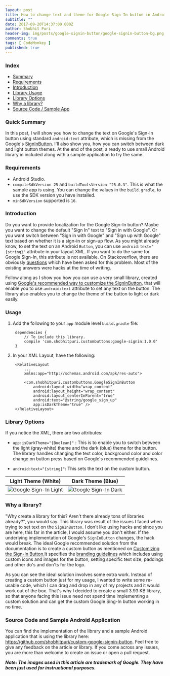 ```yaml
---
layout: post
title: How to change text and theme for Google Sign-In button in Android?
subtitle: ""
date: 2017-09-20T14:37:00.000Z
author: Shobhit Puri
header-img: img/posts/google-signin-button/google-signin-button-bg.png
comments: true
tags: [ CodeMonkey ]
published: true
---
```


### Index
- <a href="#quick-summary">Summary</a><br>
- <a href="#requirements">Requirements</a><br>
- <a href="#introduction">Introduction</a><br>
- <a href="#usage">Library Usage</a><br>
- <a href="#library-options">Library Options</a><br>
- <a href="#why-a-library">Why a library?</a><br>
- <a href="#source-code-and-sample-android-application">Source Code / Sample App</a><br>

### Quick Summary
In this post, I will show you how to change the text on Google's Sign-In button using standard `android:text` attribute, which is missing from the Google's <a href="https://developers.google.com/android/reference/com/google/android/gms/common/SignInButton" target="_blank">SignInButton</a>. I'll also show you, how you can switch between dark and light button themes. At the end of the post, a ready to use small Android library in included along with a sample application to try the same. 

### Requirements
* Android Studio.
* `compileSdkVersion 25` and `buildToolsVersion "25.0.3"`. This is what the sample app is using. You can change the values in the `build.gradle`, to use the SDK version you have installed.
* `minSdkVersion` supported is `16`.

### Introduction
Do you want to provide localization for the Google Sign-In button? Maybe you want to change the default "Sign In" text to "Sign in with Google". Or you want switch between "Sign in with Google" and "Sign up with Google" text based on whether it is a sign-in or sign-up flow. As you might already know, to set the text on an Android `Button`, you can use `android:text="{string}"` attribute in your layout XML. If you want to do the same for Google Sign-In, this attribute is not available. On Stackoverflow, there are obviously <a href="https://stackoverflow.com/questions/18040815/can-i-edit-the-text-of-sign-in-button-on-google" target="_blank">questions</a> which have been asked for this problem. Most of the existing answers were hacks at the time of writing. 

Follow along as I show you how you can use a very small library, created using <a href="https://developers.google.com/identity/sign-in/android/custom-button" target="_blank">Google's recommended way to customize the SignInButton</a>, that will enable you to use `android:text` attribute to set any text on the button. The library also enables you to change the theme of the button to light or dark easily.
    
### Usage

1. Add the following to your `app` module level `build.gradle` file:

        dependencies {
            // To include this library.
            compile 'com.shobhitpuri.custombuttons:google-signin:1.0.0'
        }

2. In your XML Layout, have the following:

        <RelativeLayout
            ...
            xmlns:app="http://schemas.android.com/apk/res-auto">
        
            <com.shobhitpuri.custombuttons.GoogleSignInButton
                android:layout_width="wrap_content"
                android:layout_height="wrap_content"
                android:layout_centerInParent="true"
                android:text="@string/google_sign_up"
                app:isDarkTheme="true" />
        </RelativeLayout>

### Library Options
If you notice the XML, there are two attributes:
- `app:isDarkTheme="{Boolean}"` : This is to enable you to switch between the light (gray-white) theme and the dark (blue) theme for the button. The library handles changing the text color, background color and color change on button press based on Google's recommended guidelines.

- `android:text="{string}"`: This sets the text on the custom button.

Light Theme (White)        |  Dark Theme (Blue)
:-------------------------:|:-------------------------:
![Google Sign-In Light]({{site.baseurl}}/img/posts/google-signin-button/GoogleSignInLight.png)  |  ![Google Sign-In Dark]({{site.baseurl}}/img/posts/google-signin-button/GoogleSignUpDark.png)


### Why a library?
"Why create a library for this? Aren't there already tons of libraries already?", you would say. This library was result of the issues I faced when trying to set text on the `SignInButton`. I don't like using hacks and since you are here, this far in the article, I would assume you don't either. If the underlying implementation of Google's `SignInButton` changes, the hack would break. The ideal Google recommended solution from the documentation is to create a custom button as mentioned on <a href="https://developers.google.com/identity/sign-in/android/custom-button" target="_blank">Customizing the Sign-In Button.</a>It specifies the [branding guidelines](https://developers.google.com/identity/branding-guidelines#sign-in-button) which includes using custom icons and images for the button, setting specific text size, paddings and other do's and don'ts for the logo.

As you can see the ideal solution involves some extra work. Instead of creating a custom button just for my usage, I wanted to write some re-usable code, which I can drag and drop in any of my projects and it would work out of the box. That's why I decided to create a small 3.93 KB library, so that anyone facing this issue need not spend time implementing a custom solution and can get the custom Google Sing-In button working in no time.

### Source Code and Sample Android Application
You can find the implementation of the library and a sample Android application that is using the library here: <a href="https://github.com/shobhitpuri/custom-google-signin-button" target="_blank">https://github.com/shobhitpuri/custom-google-signin-button</a>. Feel free to give any feedback on the article or library. If you come across any issues, you are more than welcome to create an issue or open a pull request.

***Note: The images used in this article are trademark of Google. They have been just used for instructional purposes.***
